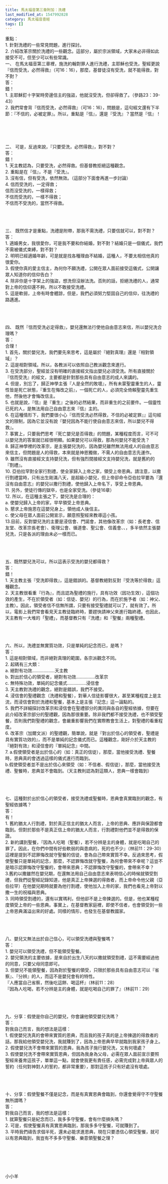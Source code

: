 ```yaml
---
title: 馬太福音第三章附加：洗禮
last_modified_at: 1547992828
category: 馬太福音查經
tags: []
---
```


<p>重點：<br/>1.	針對洗禮的一些常見問題，進行探討。<br/>2.	介紹改革宗關於洗禮的一些觀念。這部分，屬於宗派領域，大家未必非得如此接受不可，但至少可以有些常識。<br/><!--more-->一、	在馬太福音第三章裡，施洗約翰對罪人進行洗禮，主耶穌也受洗，聖經更說『信而受洗，必然得救』（可16：16），那麼，基督徒沒有受洗，就不能得救，對不對？<br/>答：<br/>錯！<br/>1.	主耶穌釘十字架時旁邊信主的強盜，他就沒受洗，但卻得救了。（參路23：39-43）<br/>2.	我們常會背『信而受洗，必然得救』（可16：16），問題是，這句經文還有下半節：『不信的，必被定罪』。所以，重點是『信』，還是『受洗』？當然是『信』！<br/><br/><br/><br/><br/><br/>二、	可是，反過來說，『只要受洗，必然得救』，對不對？<br/>答：<br/>錯！<br/>1.	天主教認為，只要受洗，必然得救。但基督教拒絕這種觀念。<br/>2.	重點是在『信』，不是『受洗』。<br/>3.	沒有信，但有受洗，依然無效。（這部分下面會再進一步討論）<br/>4.	信而受洗的，一定得救；<br/>信而沒受洗的，一樣得救；<br/>不信而受洗的，一樣不得救；<br/>不信而不受洗的，當然不得救。<br/><br/><br/><br/><br/>三、	既然信才是重點，洗禮是附帶，那我不需洗禮，只要信就可以，對不對？<br/>答：<br/>1.	適婚男女，我很愛你，可是我不要和你結婚，對不對？結婚只是一個儀式，我們不需被儀式束縛，對不對？<br/>2.	明明已經適婚年齡，可是就是找各種理由不結婚，這種人，不要太相信他真的很愛你。<br/>3.	假使你真的愛主信主，為何你不願洗禮，公開在眾人面前接受這儀式，公開讓眾人知道你的信仰告白？<br/>4.	除非你是十字架上的強盜，想洗但沒辦法洗。否則的話，拒絕洗禮的人，通常對上帝的信仰還不夠，所以不敢接受洗禮。<br/>5.	這是軟弱，上帝有時會體諒，但是，我們必須努力堅固自己的信仰，往洗禮的路邁進。<br/><br/><br/><br/><br/>四、	既然『信而受洗必定得救』，嬰兒還無法行使他自由意志來信，所以嬰兒洗合理嗎？<br/>答：<br/>合理！<br/>1.	首先，關於嬰兒洗，我們要先來思考，這是屬於『絕對真理』還是『相對領域』？<br/>2.	這是相對領域。所以，各教派可以依照自己教派觀念來進行。<br/>3.	在受洗部分，聖經並沒有明確的直接經文指出嬰兒必須受洗。所有直接關於『信而受洗』的經文，主要都是針對那些具有自由意志的成人來講的。<br/>4.	但是，別忘了，歸正神學主張『人是全然的敗壞』，所有未蒙聖靈重生的人，靈性皆是死亡狀態，『重生在悔改之前』，一個死亡的人，必須完全倚賴聖靈先重生他，然後他才會悔改信主。<br/>5.	也就是說，『信』是『重生』之後的必然結果，而非重生的之前要件。一個靈性已死的人，是無法用自己自由意志來『信』主的。<br/>6.	在這種情形下，我們要很小心『信而受洗必然得救，不信的必被定罪』』這句經文的限制，因為它並沒有說『嬰兒因為不能行使自由意志來信，所以嬰兒不得救』。<br/>7.	事實上，只要我們思考『死亡嬰兒是否得救』的問題，某種程度而言，可不可以嬰兒洗的答案就已經很明顯。如果嬰兒可以得救，那為何嬰兒不能受洗？<br/>8.	歸正神學裡的改革宗，是主張嬰兒洗的，因為嬰兒雖然無法用成人的自由意志來信主，但問題是人的得救，本來就是神恩獨做，不需人的自由意志先運作。<br/>9.	雖然沒有直接經文支持嬰兒洗，但有強烈間接經文支持嬰兒洗，就是舊約的『割禮』。<br/>10.	亞伯拉罕對全家行割禮，使全家歸入上帝之家，領受上帝恩典。請注意，以撒行割禮當時，只有出生剛滿八天，是超級小嬰兒，但上帝卻命令亞伯拉罕要為『還沒有自由意志』的嬰兒以撒行割禮，使他歸入上帝名下，享受上帝恩典。<br/>11.	另外，使徒行傳的獄卒，也是全家受洗。（參徒16章）<br/>12.	所以，在這種主張之下，嬰兒洗是合理的：<br/>a.	使嬰兒歸入上帝的家，早早領受上帝恩典。<br/>b.	懇求上帝施恩在這嬰兒身上，領他成人後信主。<br/>c.	使父母在眾人面前公開宣示，願意照聖經來教導這小孩。<br/>13.目前，反對嬰兒洗的主要是浸信會、門諾會，其他像改革宗（如：長老會、信友堂、改革宗長老會）、衛理公會、循道會、聖公會、信義會、、，多半依然主張嬰兒洗，只是各派的理由未必一樣而已。<br/><br/><br/><br/><br/>五、既然嬰兒洗可以，所以這表示受洗的嬰兒都得救？<br/>答：<br/>錯！<br/>1. 天主教主張『受洗即得救』，這是錯誤的。基督教絕對反對『受洗等於得救』這種觀念。<br/>2. 天主教很看重『行為』，而且認為聖禮的施行，具有功效（因功生效），這個功效的產生，不在於領受者（如：信徒、嬰兒）的行為，而在於施予者（如：神父、主教）。因此，領受者信不信無所謂，只要有接受聖禮就可以了，就有效了。所以，電影上我們常會看見天主教徒臨終時，要趕快請神父來進行臨終禮。也因此，天主教有一大堆的「聖禮」，而基督教只有『洗禮』和『聖餐』兩種聖禮。<br/><br/><br/><br/><br/>六、所以，洗禮並無實質功效，只是單純的記念而已，是嗎？<br/>答：<br/>1. 這是相對領域，而非絕對真理的範圍，各宗派觀念不同。<br/>2. 起碼有三大類：<br/>a. 絕對有功效………………天主教<br/>b. 對出於信心的領受者，絕對有功效……………改革宗<br/>c. 無特殊功效，單純的記念儀式……………浸信會<br/>3. 天主教對洗禮的觀念，絕對是錯誤，我們不接受。<br/>4. 浸信會的聖禮觀念（洗禮和聖餐），對華人信徒影響很大，甚至某種程度上是主流，而浸信會對於洗禮和聖餐，基本上是主張『記念』這一論點的。<br/>5. 我們不詳細探討改革宗和浸信會在聖禮部分的異同與各自的聖經依據，但要在此介紹改革宗部分的聖禮觀，因為那很重要。除非我們都不接受洗禮，也不領受聖餐，否則我們對聖禮的觀念，會嚴重影響我們在實際教會生活上，對聖禮的看重程度。<br/>6. 改革宗（加爾文派）的聖禮觀，簡單說，就是『對出於信心的領受者，聖禮是具有實質功效的』，而不是單純的記念儀式而已。這種觀念，剛好介於天主教的『絕對有效』和浸信會的『單純記念』中間。<br/>7. a.假使領受者是出於信心的（如：真正的信徒），那麼，當他接受洗禮、聖餐時，恩典真的會透過這樣的儀式進行而臨到。<br/>b.假使領受者並不是出於信心來領受（如：不信者、假信徒），那麼，當他接受洗禮、聖餐時，恩典並不會臨到。（天主教則認為對這類人，恩典一樣會臨到）<br/><br/><br/><br/><br/>七、這種對於出於信心的領受者，接受洗禮或聖餐時，恩典會真實臨到的觀念，有聖經依據嗎？<br/>答：<br/>有！<br/>1. 舊約猶太人行割禮，對於真正信主的猶太人而言，上帝的恩典、應許與保證都會臨到。但對於那些不是真正信上帝的猶太人而言，行割禮對他們並不是得救的保證。<br/>2. 新約講到聖餐，『因為人吃喝（聖餐），若不分辨是主的身體，就是吃喝自己的罪了。因此，在你們中間有好些軟弱的與患病的，死的也不少』（林前11：29-30）這裡是提到不認罪悔改就守聖餐的信徒，會為自己帶來實質不幸。反過來思考，假使聖餐只是單純的記念，那麼，不認罪悔改就守聖餐，為何會帶來不幸呢？這豈不是暗示認罪悔改守聖餐的，會帶來恩典；不認罪悔改守聖餐的，會帶來不幸？<br/>3.舊約以撒雖然在嬰兒期，在還無法用自己自由意志來表明信心的時候就領受割禮，但我們從聖經記錄知道，他是真正上帝揀選的得救者，而上帝命令他父親（亞伯拉罕）在他嬰兒期時就要為他行割禮，使他加入上帝的家，我們也看見上帝對以撒一生的祝福與恩典。<br/>3. 同時領受割禮的，還有以實瑪利，但他卻不是上帝揀選的。但是，他也某種程度領受上帝的一些恩典。事實上，在基督教家庭裡，即使不信者，也會領受到一些上帝恩典滿溢出來的好處。同樣的情形，也發生在基督教國家。<br/><br/><br/><br/><br/>八、嬰兒又無法出於自己信心，可以領受洗禮與聖餐嗎？<br/>答：<br/>1. 嬰兒可以領受洗禮，但不能領受聖餐。<br/>2. 嬰兒領洗的主要依據，是來自於出生八天的以撒就領受割禮，這不需要經過他的同意，只要父母同意即可。<br/>3. 但嬰兒不能領聖餐，因為對於聖餐的領受，只限於那些具有自由意志可以『省察』、『分辨』的人，而這不是嬰兒會有的特性。<br/>『人應當自己省察，然後吃這餅、喝這杯』（林前11：28）<br/>『因為人吃喝，若不分辨是主的身體，就是吃喝自己的罪了』（林前11：29）<br/><br/><br/><br/><br/>九、分享：假使是你自己的嬰兒，你會讓他領受嬰兒洗嗎？<br/>答：<br/>對我自己而言，我的想法是這樣：<br/>1. 假使嬰兒洗真的會帶來實質的恩典，而且我的孩子真的是上帝揀選的得救者的話，那我給他領受嬰兒洗，我就賺到了，因為上帝恩典早早就臨到我家孩子身上。<br/>2. 假使嬰兒洗不會帶來實質的恩典，我為孩子施行嬰兒洗，又有何壞處？<br/>3. 假使嬰兒洗不會帶來實質恩典，但因為我身為父母，必需在眾人面前宣示要照聖經來養育這孩子，單單這一點，就會使我更有責任感，必需完成對上帝與眾人的誓約（任何對神對人的誓約，都非常重要），那對這孩子只有好處沒有壞處。<br/><br/><br/><br/><br/>十、分享：假使聖餐不僅是記念，而是有真實恩典會臨到，你還會覺得守不守聖餐無所謂嗎？<br/>答：<br/>對我自己而言，我的想法是這樣：<br/>1.	就算聖餐只是紀念而已，我多多守聖餐，會有什麼損失嗎？<br/>2.	可是，假使聖餐真有真實恩典臨到，那我多多守聖餐，可就賺到了。<br/>3.	平時我們禱告求個半死，還未必能求進恩典，現在只要憑信心領受聖餐，就可以有恩典臨到，我豈有不多多守聖餐、樂意領聖餐之理？<br/><br/><br/><br/><br/><br/><br/>小小羊</p>